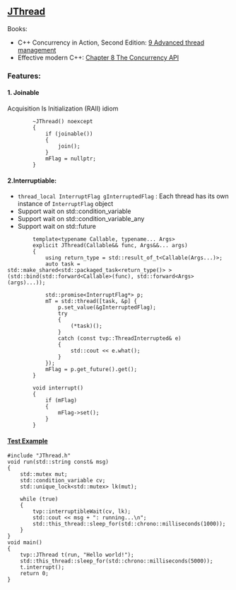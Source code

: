 ## [JThread](https://github.com/pvthuyet/Modern-Cplusplus/blob/master/thread/JThread.h) ##
Books:  
* C++ Concurrency in Action, Second Edition: [9 Advanced thread management](https://livebook.manning.com/book/c-plus-plus-concurrency-in-action-second-edition/chapter-9/v-7/68)  
* Effective modern C++: [Chapter 8 The Concurrency API](https://www.aristeia.com/EMC++.html)
  
### Features: ###
#### 1. Joinable ####
Acquisition Is Initialization (RAII) idiom
```
		~JThread() noexcept
		{
			if (joinable())
			{
				join();
			}
			mFlag = nullptr;
		}
```
#### 2.Interruptiable:
* `thread_local InterruptFlag gInterruptedFlag` : Each thread has its own instance of `InterruptFlag` object
* Support wait on std::condition_variable
* Support wait on std::condition_variable_any
* Support wait on std::future<T>
```
  		template<typename Callable, typename... Args>
		explicit JThread(Callable&& func, Args&&... args)
		{
			using return_type = std::result_of_t<Callable(Args...)>;
			auto task = std::make_shared<std::packaged_task<return_type()> >(std::bind(std::forward<Callable>(func), std::forward<Args>(args)...));

			std::promise<InterruptFlag*> p;
			mT = std::thread([task, &p] {
				p.set_value(&gInterruptedFlag);
				try
				{
					(*task)();
				}
				catch (const tvp::ThreadInterrupted& e)
				{
					std::cout << e.what();
				}
			});
			mFlag = p.get_future().get();
		}
```
```
		void interrupt()
		{
			if (mFlag)
			{
				mFlag->set();
			}
		}
```

#### [Test Example](https://github.com/pvthuyet/Modern-Cplusplus/blob/master/thread/test/test.cpp)
```
#include "JThread.h"
void run(std::string const& msg)
{
	std::mutex mut;
	std::condition_variable cv;
	std::unique_lock<std::mutex> lk(mut);

	while (true)
	{
		tvp::interruptibleWait(cv, lk);
		std::cout << msg + ": running...\n";
		std::this_thread::sleep_for(std::chrono::milliseconds(1000));
	}
}
void main()
{
	tvp::JThread t(run, "Hello world!");
	std::this_thread::sleep_for(std::chrono::milliseconds(5000));
	t.interrupt();
	return 0;
}
```
